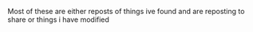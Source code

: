 Most of these are either reposts of things ive found and are reposting to share or things i have modified
